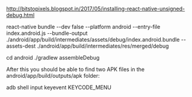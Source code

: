 http://bitstopixels.blogspot.in/2017/05/installing-react-native-unsigned-debug.html

react-native bundle --dev false --platform android --entry-file index.android.js --bundle-output ./android/app/build/intermediates/assets/debug/index.android.bundle --assets-dest ./android/app/build/intermediates/res/merged/debug

cd android
./gradlew assembleDebug

After this you should be able to find two APK files in the android/app/build/outputs/apk folder:


adb shell input keyevent KEYCODE_MENU